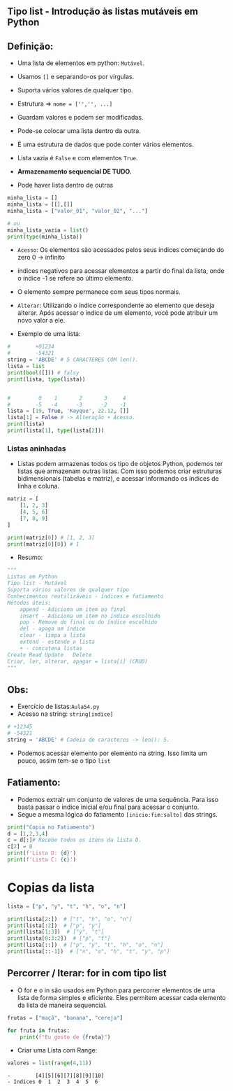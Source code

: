 ## Tipo list - Introdução às listas mutáveis em Python
## Definição:
- Uma lista de elementos em python: `Mutável`.
- Usamos `[]` e separando-os por vírgulas.
- Suporta vários valores de qualquer tipo.
- Estrutura => `nome = ['','', ...]`
- Guardam valores e podem ser modificadas.
- Pode-se colocar uma lista dentro da outra.
- É uma estrutura de dados que pode conter vários elementos. 
- Lista vazia é `False` e com elementos `True`.

- **Armazenamento sequencial DE TUDO.**
- Pode haver lista dentro de outras
```python
minha_lista = []
minha_lista = [[],[]]
minha_lista = ["valor_01", "valor_02", "..."]

# ou
minha_lista_vazia = list()
print(type(minha_lista))
```

- `Acesso`: Os elementos são acessados pelos seus índices começando do zero 0 -> infinito
- índices negativos para acessar elementos a partir do final da lista, onde o índice -1 se refere ao último elemento.
- O elemento sempre permanece com seus tipos normais. 

- `Alterar`: Utilizando o índice correspondente ao elemento que deseja alterar. Após acessar o índice de um elemento, você pode atribuir um novo valor a ele.

- Exemplo de uma lista:
```python           
#        +01234
#        -54321
string = 'ABCDE' # 5 CARACTERES COM len().
lista = list
print(bool([])) # falsy
print(lista, type(lista))


#         0    1       2       3     4
#        -5   -4      -3      -2    -1
lista = [19, True, 'Kayque', 22.12, []]
lista[1] = False # -> Alteração + Acesso.
print(lista)
print(lista[1], type(lista[2]))
```

### Listas aninhadas
- Listas podem armazenas todos os tipo de objetos Python, podemos ter listas que armazenam outras listas. Com isso podemos criar estruturas bidimensionais (tabelas e matriz), e acessar informando os índices de linha e coluna. 



``` py
matriz = [
    [1, 2, 3]
    [4, 5, 6]
    [7, 8, 9]
]

print(matriz[0]) # [1, 2, 3]
print(matriz[0][0]) # 1
```



- Resumo:
```` python
"""
Listas em Python
Tipo list - Mutável
Suporta vários valores de qualquer tipo
Conhecimentos reutilizáveis - índices e fatiamento
Métodos úteis:
    append - Adiciona um item ao final
    insert - Adiciona um item no índice escolhido
    pop - Remove do final ou do índice escolhido
    del - apaga um índice
    clear - limpa a lista
    extend - estende a lista
    + - concatena listas
Create Read Update   Delete
Criar, ler, alterar, apagar = lista[i] (CRUD)
"""
````

## Obs:
- Exercício de listas:`Aula54.py`
- Acesso na string: `string[indice]`
``` python
# +12345
# -54321
string = 'ABCDE' # Cadeia de caracteres -> len(): 5.
```
- Podemos acessar elemento por elemento na string. Isso limita um pouco, assim tem-se o tipo `list`

## Fatiamento:
- Podemos extrair um conjunto de valores de uma sequência. Para isso basta passar o indice inicial e/ou final para acessar o conjunto.
- Segue a mesma lógica do fatiamento ``[inicio:fim:salto]`` das strings.

````python
print("Copia no Fatiamento")
d = [1,2,3,4]
c = d[:]# Recebe todos os itens da lista D.
c[2] = 8
print(f'Lista D: {d}')
print(f'Lista C: {c}')
````
# Copias da lista
```py
lista = ["p", "y", "t", "h", "o", "n"]

print(lista[2:])  # ["t", "h", "o", "n"]
print(lista[:2])  # ["p", "y"]
print(lista[1:3])  # ["y", "t"]
print(lista[0:3:2])  # ["p", "t"]
print(lista[::])  # ["p", "y", "t", "h", "o", "n"]
print(lista[::-1])  # ["n", "o", "h", "t", "y", "p"]
```

## Percorrer / Iterar: for in com tipo list
- O for e o in são usados em Python para percorrer elementos de uma lista de forma simples e eficiente. Eles permitem acessar cada elemento da lista de maneira sequencial.

``` python
frutas = ["maçã", "banana", "cereja"]

for fruta in frutas:
    print(f"Eu gosto de {fruta}")

```

- Criar uma Lista com Range:
```` python
valores = list(range(4,11))
````
```
-        [4][5][6][7][8][9][10]
- Indices 0  1  2  3  4  5  6 
